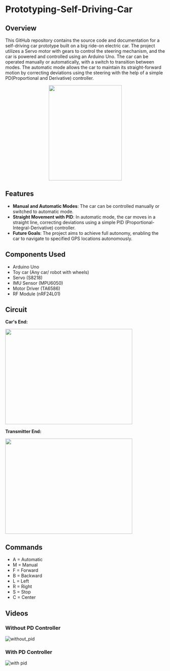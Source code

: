 
# Prototyping-Self-Driving-Car
## Overview
This GitHub repository contains the source code and documentation for a self-driving car prototype built on a big ride-on electric car. The project utilizes a Servo motor with gears to control the steering mechanism, and the car is powered and controlled using an Arduino Uno. The car can be operated manually or automatically, with a switch to transition between modes. The automatic mode allows the car to maintain its straight-forward motion by correcting deviations using the steering with the help of a simple PD(Proportional and Derivative) controller.

<p align="center">
  <img width = "230" height = "300" src="https://github.com/shryam102/Prototyping-Self-Driving-Car/assets/78613519/5bc98567-3286-4de8-bf6f-06edbda50caf">
</p>

## Features
* **Manual and Automatic Modes**: The car can be controlled manually or switched to automatic mode.
* **Straight Movement with PID**: In automatic mode, the car moves in a straight line, correcting deviations using a simple PID (Proportional-Integral-Derivative) controller.
* **Future Goals**: The project aims to achieve full autonomy, enabling the car to navigate to specified GPS locations autonomously.

## Components Used
* Arduino Uno
* Toy car (Any car/ robot with wheels)
* Servo (S8218)
* IMU Sensor (MPU6050)
* Motor Driver (TA6586)
* RF Module (nRF24L01)

## Circuit 


**Car's End:**



<img src="https://github.com/shryam102/Prototyping-Self-Driving-Car/assets/78613519/966a2d22-f986-4b70-a8bc-2e14429fa78b.png" width="400" height="300">


**Transmitter End:**


<img src="https://github.com/shryam102/Prototyping-Self-Driving-Car/assets/78613519/ed2b2f2a-796b-4f25-aa02-63033eeb80e7.png" width = "400" height = "300">

## Commands 
* A = Automatic
* M = Manual
* F = Forward
* B = Backward
* L = Left
* R = Right
* S = Stop
* C = Center

## Videos 
### Without PD Controller
![without_pid](https://github.com/shryam102/Prototyping-Self-Driving-Car/assets/78613519/0e6a1179-d070-421c-82cc-9705ac32c2c5)


### With PD Controller
![with pid](https://github.com/shryam102/Prototyping-Self-Driving-Car/assets/78613519/67026c14-98a7-4111-9210-72c878c980c2)

